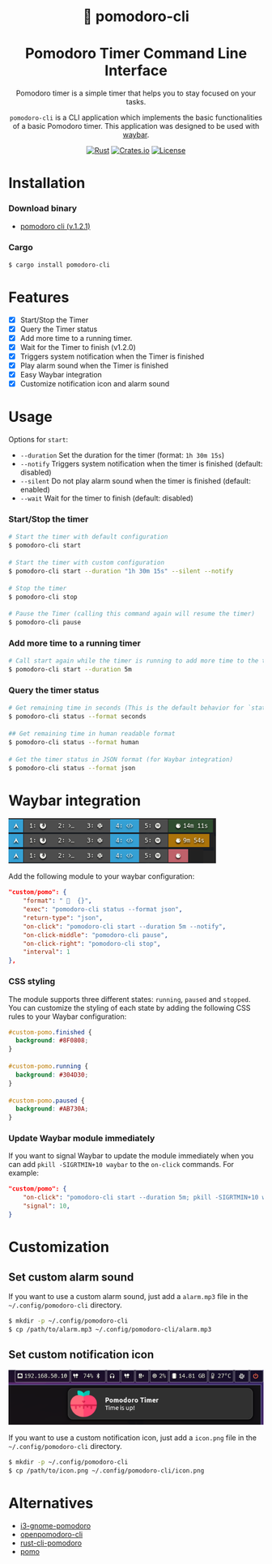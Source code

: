 <div align="center">

#  pomodoro-cli
# Pomodoro Timer Command Line Interface

Pomodoro timer is a simple timer that helps you to stay focused on your tasks.

`pomodoro-cli` is a CLI application which implements the basic functionalities of a basic Pomodoro timer. This application was designed to be used with [waybar](https://github.com/Alexays/Waybar).

[![Rust](https://img.shields.io/badge/Rust-orange.svg)](https://www.rust-lang.org/)
[![Crates.io](https://img.shields.io/crates/v/pomodoro-cli.svg)](https://crates.io/crates/pomodoro-cli)
[![License](https://img.shields.io/badge/license-MIT-blue.svg)](LICENSE.md)

</div>

# Installation

### Download binary

- [pomodoro cli (v.1.2.1)](https://github.com/jkallio/pomodoro-cli/releases/tag/v1.2.1)

### Cargo

```bash
$ cargo install pomodoro-cli
```

# Features

- [x] Start/Stop the Timer
- [x] Query the Timer status
- [x] Add more time to a running timer.
- [x] Wait for the Timer to finish (v1.2.0)
- [x] Triggers system notification when the Timer is finished
- [x] Play alarm sound when the Timer is finished
- [x] Easy Waybar integration
- [x] Customize notification icon and alarm sound

# Usage

Options for `start`:
- `--duration` Set the duration for the timer (format: `1h 30m 15s`)
- `--notify` Triggers system notification when the timer is finished (default: disabled)
- `--silent` Do not play alarm sound when the timer is finished (default: enabled)
- `--wait` Wait for the timer to finish (default: disabled)

### Start/Stop the timer

```bash
# Start the timer with default configuration
$ pomodoro-cli start

# Start the timer with custom configuration
$ pomodoro-cli start --duration "1h 30m 15s" --silent --notify

# Stop the timer
$ pomodoro-cli stop

# Pause the Timer (calling this command again will resume the timer)
$ pomodoro-cli pause
```

### Add more time to a running timer

```bash
# Call start again while the timer is running to add more time to the timer
$ pomodoro-cli start --duration 5m
```

### Query the timer status

```bash
# Get remaining time in seconds (This is the default behavior for `status`)
$ pomodoro-cli status --format seconds

## Get remaining time in human readable format
$ pomodoro-cli status --format human

# Get the timer status in JSON format (for Waybar integration)
$ pomodoro-cli status --format json
```

# Waybar integration

![Waybar](./assets/screenshot_waybar.png)

Add the following module to your waybar configuration:

```json
"custom/pomo": {
    "format": "   {}",
    "exec": "pomodoro-cli status --format json",
    "return-type": "json",
    "on-click": "pomodoro-cli start --duration 5m --notify",
    "on-click-middle": "pomodoro-cli pause",
    "on-click-right": "pomodoro-cli stop",
    "interval": 1
},
```

### CSS styling

The module supports three different states: `running`, `paused` and `stopped`. You can customize the styling of each state by adding the following CSS rules to your Waybar configuration:

```css
#custom-pomo.finished {
  background: #8F0808;
}

#custom-pomo.running {
  background: #304D30;
}

#custom-pomo.paused {
  background: #AB730A;
}
```

###  Update Waybar module immediately

If you want to signal Waybar to update the module immediately when you can add `pkill -SIGRTMIN+10 waybar` to the `on-click` commands. For example:

```json
"custom/pomo": {
    "on-click": "pomodoro-cli start --duration 5m; pkill -SIGRTMIN+10 waybar",
    "signal": 10,
}
```

# Customization

## Set custom alarm sound

If you want to use a custom alarm sound, just add a `alarm.mp3` file in the `~/.config/pomodoro-cli` directory.

```bash
$ mkdir -p ~/.config/pomodoro-cli
$ cp /path/to/alarm.mp3 ~/.config/pomodoro-cli/alarm.mp3
```

## Set custom notification icon 

![Waybar](./assets/screenshot_notification.png)

If you want to use a custom notification icon, just add a `icon.png` file in the `~/.config/pomodoro-cli` directory.

```bash
$ mkdir -p ~/.config/pomodoro-cli
$ cp /path/to/icon.png ~/.config/pomodoro-cli/icon.png
```

# Alternatives

- [i3-gnome-pomodoro](https://github.com/kantord/i3-gnome-pomodoro)
- [openpomodoro-cli](https://github.com/open-pomodoro/openpomodoro-cli)
- [rust-cli-pomodoro](https://crates.io/crates/rust-cli-pomodoro)
- [pomo](https://kevinschoon.github.io/pomo/)
